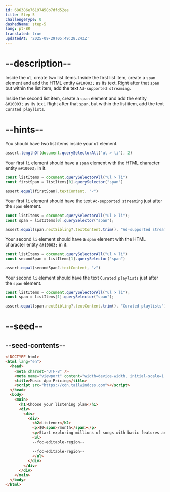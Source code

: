 ```yaml
---
id: 686386e76197458b7dfd52ee
title: Step 5
challengeType: 0
dashedName: step-5
lang: pt-BR
translated: true
updatedAt: '2025-09-29T05:49:28.243Z'
---
```


# --description--

Inside the `ul`, create two list items. Inside the first list item, create a `span` element and add the HTML entity `&#10003;` as its text. Right after that `span` but within the list item, add the text `Ad-supported streaming`.

Inside the second list item, create a `span` element and add the entity `&#10003;` as its text. Right after that `span`, but within the list item, add the text `Curated playlists`.

# --hints--

You should have two list items inside your `ul` element.

```js
assert.lengthOf(document.querySelectorAll("ul > li"), 2)
```

Your first `li` element should have a `span` element with the HTML character entity `&#10003;` in it.

```js
const listItems = document.querySelectorAll("ul > li")
const firstSpan = listItems[0].querySelector("span")

assert.equal(firstSpan?.textContent, "✓")
```

Your first `li` element should have the text `Ad-supported streaming` just after the `span` element.

```js
const listItems = document.querySelectorAll("ul > li");
const span = listItems[0].querySelector("span");

assert.equal(span.nextSibling?.textContent.trim(), "Ad-supported streaming");
```

Your second `li` element should have a `span` element with the HTML character entity `&#10003;` in it.

```js
const listItems = document.querySelectorAll("ul > li")
const secondSpan = listItems[1].querySelector("span")

assert.equal(secondSpan?.textContent, "✓")
```

Your second `li` element should have the text `Curated playlists` just after the `span` element.

```js
const listItems = document.querySelectorAll("ul > li");
const span = listItems[1].querySelector("span");

assert.equal(span.nextSibling?.textContent.trim(), "Curated playlists");
```

# --seed--

## --seed-contents--

```html
<!DOCTYPE html>
<html lang="en">
  <head>
    <meta charset="UTF-8" />
    <meta name="viewport" content="width=device-width, initial-scale=1.0" />
    <title>Music App Pricing</title>
    <script src="https://cdn.tailwindcss.com"></script>
  </head>
  <body>
    <main>
      <h1>Choose your listening plan</h1>
      <div>
        <div>
          <div>
            <h2>Listener</h2>
            <p>$0<span>/month</span></p>
            <p>Start exploring millions of songs with basic features and ads.</p>
            <ul>
            --fcc-editable-region--
              
            --fcc-editable-region--
            </ul>
          </div>
        </div>
      </div>
    </main>
  </body>
</html>
```
